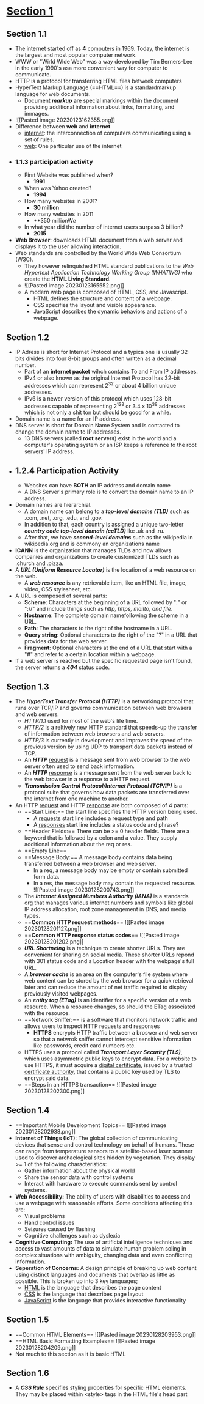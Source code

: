 # <u>Section 1</u>

## Section 1.1

- The internet started off as **4** computers in 1969. Today, the internet is the largest and most popular computer network.
- WWW or "Wirld WIde Web" was a way developed by Tim Berners-Lee in the early 1990's asa more convenient way for computer to communicate.
- HTTP is a protocol for transferring HTML files betweek computers
- HyperText Markup Language (==HTML==) is a standardmarkup language for web documents.
	- Document ***markup*** are special markings within the document providing additional information about links, formatting, and immages.
- ![[Pasted image 20230123162355.png]]
- Difference between **web** and **internet**
	- <u>internet</u>: the interconnection of computers communicating using a set of rules.
	- <u>web</u>: One particular use of the internet
- ### 1.1.3 participation activity
	- First Website was published when?
		- **1991**
	- When was Yahoo created?
		- **1994**
	- How many websites in 2001?
		- **30 million**
	- How many websites in 2011
		- **350 millionW*e*
	- In what year did the number of internet users surpass 3 billion?
		- **2015**
- **Web Browser**: downloads HTML document from a web server and displays it to the user allowing interaction.
- Web standards are controlled by the World Wide Web Consortium (W3C).
	- They however relinquished HTML standard publications to the *Web Hypertext Application Technology Working Group (WHATWG)* who create the **HTML Living Standard**.
	- ![[Pasted image 20230123165552.png]]
	- A modern web page is composed of HTML, CSS, and Javascript.
		- HTML defines the structure and content of a webpage.
		- CSS specifies the layout and visible appearance.
		- JavaScript describes the dynamic behaviors and actions of a webpage.

## Section 1.2

- IP Adress is short for Internet Protocol and a typica one is usually 32-bits divides into four 8-bit groups and often written as a decimal number.
	- Part of an **internet packet** wihch contains To and From IP addresses.
	- IPv4 or also known as the original Internet Protocol has 32-bit addresses which can represent 2<sup>32</sup> or about 4 billion unique addresses.
	- IPv6 is a newer version of this protocol which uses 128-bit addresses capable of representing 2<sup>128</sup> or 3.4 x 10<sup>38</sup> addresses which is not only a shit ton but should be good for a while.
- Domain name is a name for an IP address.
- DNS server is short for Domain Name System and is contacted to change the domain name to IP addresses.
	- 13 DNS servers (called **root servers**) exist in the world and a computer's operating system or an ISP keeps a reference to the root servers' IP address.
- ## 1.2.4 Participation Activity
	- Websites can have **BOTH** an IP address and domain name
	- A DNS Server's primary role is to convert the domain name to an IP address.
- Domain names are hierarchial. 
	- A domain name can belong to a ***top-level domains (TLD)*** such as .com, .net, .org, .edu, and .gov.
	- In addition to that, each country is assigned a unique two-letter ***country code top-level domain (ccTLD)*** lke .uk and .ru. 
	- After that, we have ***second-level domains*** such as the wikipedia in wikipedia.org and is commony an organizations name 
- **ICANN** is the organization that manages TLDs and now allows companies and organizations to create customized TLDs such as .church and .pizza.
- A ***URL (Uniform Resource Locator)*** is the location of a web resource on the web.
	- A ***web resource*** is any retrievable item, like an HTML file, image, video, CSS stylesheet, etc.
- A URL is composed of several parts:
	- **Scheme**: Characters at the beginning of a URL followed by ":" or "://" and include things such as *http, https, mailto, and file*.
	- **Hostname**: The complete domain namefollowing the scheme in a URL.
	- **Path**: The characters to the right of the hostname in a URL.
	- **Query string**: Optional characters to the right of the "?" in a URL that provides data for the web server.
	- **Fragment**: Optional characters at the end of a URL that start with a "#" and refer to a certain location within a webpage.
- If a web server is reached but the specific requested page isn't found, the server returns a ***404*** status code.
## Section 1.3

- The ***HyperText Transfer Protocol (HTTP)*** is a networking protocol that runs over TCP/IP and governs communication between web browsers and web servers.
	- *HTTP/1.1* used for most of the web's life time.
	- *HTTP/2* is a reltively new HTTP standard that speeds-up the transfer of information between web browsers and web servers.
	- *HTTP/3* is currently in development and improves the speed of the previous version by using UDP to transport data packets instead of TCP.
	- An ***HTTP*** <u>request</u> is a message sent from web browser to the web server often used to send back information.
	- An ***HTTP*** <u>response</u> is a message sent from the web server back to the web browser in a response to a HTTP request.
	- ***Transmission Control Protocol/Internet Protocol (TCP/IP)*** is a protocol suite that governs how data packets are transferred over the internet from one machine to another. 
- An HTTP <u>request</u> and HTTP <u>response</u> are both composed of 4 parts:
	- ==Start Line:== the start line specifies the HTTP version being used.
		- A <u>requests</u> start line includes a request type and path
		- A <u>responses</u> start line includes a status code and phrase?
	- ==Header Fields:== There can be >= 0 header fields. There are a keyword that is followed by a colon and a value. They supply additional information about the req or res.
	- ==Empty Line==
	- ==Message Body:== A message body contains data being transferred between a web browser and web server. 
		- In a req, a message body may be empty or contain submitted form data.
		- In a res, the message body may contain the requested resource.
	![[Pasted image 20230128200743.png]] 
	- The ***Internet Assigned Numbers Authority (IANA)*** is a standards org that manages various internet numbers and symbols like global IP address allocation, root zone management in DNS, and media types.
	- ==**Common HTTP request methods**==
	![[Pasted image 20230128201127.png]]
	- ==**Common HTTP response status codes**==
	![[Pasted image 20230128201202.png]]
	- ***URL Shortneing*** is a technique to create shorter URLs. They are convenient for sharing on social media. These shorter URLs repond with 301 status code and a Location header with the webpage's full URL.
	- A ***browser cache*** is an area on the computer's file system where web content can be stored by the web browser for a quick retrieval later and can reduce the amount of net traffic required to display previously visited webpages.
	- An ***entity tag (ETag)*** is an identifier for a specific version of a web resource. When a resource changes, so should the ETag associated with the resource.
	- ==Network Sniffer:== is a software that monitors network traffic and allows users to inspect HTTP requests and responses
		- **HTTPS** encrypts HTTP traffic between a broswer and web server so that a netwrok sniffer cannot intercept sensitive information like passwords, credit card numbers etc.
	- HTTPS uses a protocol called ***Transport Layer Security (TLS)***, which uses asymmetric public keys to encrypt data. For a website to use HTTPS, it must acquire a <u>digital certificate</u>, issued by a trusted <u>certificate authority</u>, that contains a public key used by TLS to encrypt said data.
	- ==Steps in an HTTPS transaction==
	![[Pasted image 20230128202300.png]]

## Section 1.4

- ==Important Mobile Development Topics==
![[Pasted image 20230128202938.png]]
- **Internet of Things (IoT):** The global collection of communicating devices that sense and control technology on behalf of humans. These can range from temperature sensors to a satellite-based laser scanner used to discover archaelogical sites hidden by vegetation. They display >= 1 of the following characteristics:
	- Gather information about the physical world
	- Share the sensor data with control systems
	- Interact with hardware to execute commands sent by control systems.
- **Web Accessibility:** The ability of users with disabilities to access and use a webpage with reasonable efforts. Some conditions affecting this are:
	- Visual problems
	- Hand control issues
	- Seizures caused by flashing
	- Cognitive challenges such as dyslexia
- **Cognitive Computing:** The use of artificial intelligence techniques and access to vast amounts of data to simulate human problem soling in complex situations with ambiguity, changing data and even conflicting information.
- **Seperation of Concerns:** A design principle of breaking up web content using distinct languages and documents that overlap as little as possible. This is broken up into 3 key languages;
	- <u>HTML</u> is the language that describes the page content
	- <u>CSS</u> is the language that describes page layout
	- <u>JavaScript</u> is the language that provides interactive functionality

## Section 1.5

- ==Common HTML Elements==
![[Pasted image 20230128203953.png]]
- ==HTML Basic Formatting Examples==
![[Pasted image 20230128204209.png]]
- Not much to this section as it is basic HTML

## Section 1.6

- A ***CSS Rule*** specifies styling properties for specific HTML elements. They may be placed within \<style> tags in the HTML file's head part
